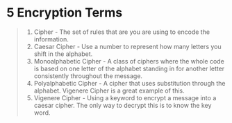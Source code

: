# 5 Encryption Terms
> 1. Cipher - The set of rules that are you are using to encode the information.
> 2. Caesar Cipher - Use a number to represent how many letters you shift in the alphabet.
> 3. Monoalphabetic Cipher - A class of ciphers where the whole code is based on one letter of the alphabet standing in for another letter consistently throughout the message.
> 4. Polyalphabetic Cipher - A cipher that uses substitution through the alphabet. Vigenere Cipher is a great example of this.
> 5. Vigenere Cipher - Using a keyword to encrypt a message into a caesar cipher. The only way to decrypt this is to know the key word.
